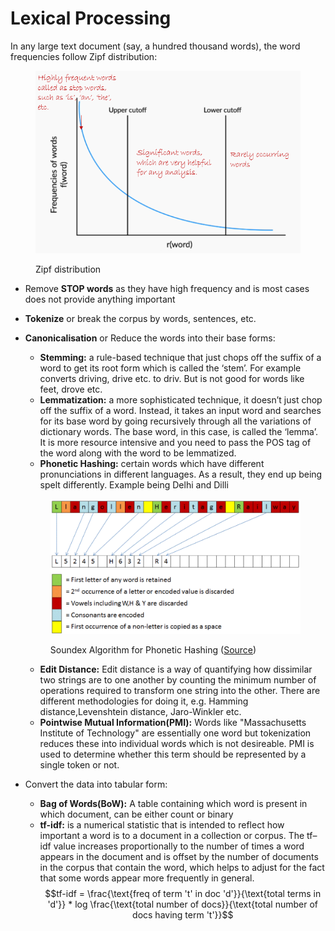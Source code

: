 # Lexical Processing

In any large text document (say, a hundred thousand words), the word frequencies follow Zipf distribution:

<figure><img src="../.gitbook/assets/image1 (2).png" alt=""><figcaption><p>Zipf distribution</p></figcaption></figure>

* Remove **STOP words** as they have high frequency and is most cases does not provide anything important
* **Tokenize** or break the corpus by words, sentences, etc.
*   **Canonicalisation** or Reduce the words into their base forms:

    * **Stemming:** a rule-based technique that just chops off the suffix of a word to get its root form which is called the ‘stem’. For example converts driving, drive etc. to driv. But is not good for words like feet, drove etc.
    * **Lemmatization:** a more sophisticated technique, it doesn’t just chop off the suffix of a word. Instead, it takes an input word and searches for its base word by going recursively through all the variations of dictionary words. The base word, in this case, is called the ‘lemma’. It is more resource intensive and you need to pass the POS tag of the word along with the word to be lemmatized.
    * **Phonetic Hashing:** certain words which have different pronunciations in different languages. As a result, they end up being spelt differently. Example being Delhi and Dilli

    <figure><img src="../.gitbook/assets/image2 (1).png" alt=""><figcaption><p>Soundex Algorithm for Phonetic Hashing (<a href="https://www.sqlservercentral.com/articles/soundex-experiments-with-sqlclr-part-2">Source</a>)</p></figcaption></figure>

    * **Edit Distance:** Edit distance is a way of quantifying how dissimilar two strings are to one another by counting the minimum number of operations required to transform one string into the other. There are different methodologies for doing it, e.g. Hamming distance,Levenshtein distance, Jaro-Winkler etc.
    * **Pointwise Mutual Information(PMI):** Words like "Massachusetts Institute of Technology" are essentially one word but tokenization reduces these into individual words which is not desireable. PMI is used to determine whether this term should be represented by a single token or not.
* Convert the data into tabular form:
  * **Bag of Words(BoW):** A table containing which word is present in which document, can be either count or binary
  * **tf-idf:** is a numerical statistic that is intended to reflect how important a word is to a document in a collection or corpus. The tf–idf value increases proportionally to the number of times a word appears in the document and is offset by the number of documents in the corpus that contain the word, which helps to adjust for the fact that some words appear more frequently in general. $$tf-idf = \frac{\text{freq of term 't' in doc 'd'}}{\text{total terms in 'd'}} * log \frac{\text{total number of docs}}{\text{total number of docs having term 't'}}$$
